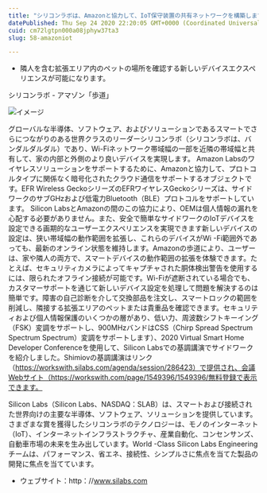 ```yaml
---
title: "シリコンラボは、Amazonと協力して、IoT保守装置の共有ネットワークを構築します"
datePublished: Thu Sep 24 2020 22:20:05 GMT+0000 (Coordinated Universal Time)
cuid: cm72lgtpn000a08jphyw37ta3
slug: 58-amazoniot

---
```



- 隣人を含む拡張エリア内のペットの場所を確認する新しいデバイスエクスペリエンスが可能になります。

シリコンラボ - アマゾン「歩道」

![イメージ](https://cdn.hashnode.com/res/hashnode/image/upload/v1739406073173/31326627-1b5f-4f99-82f8-4226a84056d2.jpeg)

グローバルな半導体、ソフトウェア、およびソリューションであるスマートでさらにつながりのある世界クラスのリーダーシリコンラボ（シリコンラボは、バンダルダルダル）であり、Wi-Fiネットワーク帯域幅の一部を近隣の帯域幅と共有して、家の内部と外側のより良いデバイスを実現します。 Amazon Labsのワイヤレスソリューションをサポートするために、Amazonと協力して、プロトコルタイプに関係なく暗号化されたクラウド通信をサポートするオブジェクトです。EFR Wireless GeckoシリーズのEFRワイヤレスGeckoシリーズは、サイドワークのサブGHzおよび低電力Bluetooth（BLE）プロトコルをサポートしています。 Silicon LabsとAmazonの間のこの協力により、OEMは個人情報の漏れを心配する必要がありません。また、安全で簡単なサイドワークのIoTデバイスを設定できる画期的なユーザーエクスペリエンスを実現できます新しいデバイスの設定は、狭い帯域幅の動作範囲を拡張し、これらのデバイスがWi -Fi範囲外であっても、最新のオンライン状態を維持します。Amazonの歩道により、ユーザーは、家や隣人の両方で、スマートデバイスの動作範囲の拡張を体験できます。たとえば、セキュリティカメラによってキャプチャされた胴体検出警告を使用するには、限られたオフライン接続が可能です。Wi-Fiが遮断されている場合でも、カスタマーサポートを通じて新しいデバイス設定を処理して問題を解決するのは簡単です。障害の自己診断を介して交換部品を注文し、スマートロックの範囲を削減し、隣接する拡張エリアのペットまたは貴重品を確認できます。セキュリティおよび個人情報保護のいくつかの層があり、低い力、周波数シフトキーイング（FSK）変調をサポートし、900MHzバンドはCSS（Chirp Spread Spectrum Spectrum Spectrum）変調をサポートします）、2020 Virtual Smart Home Developer Conferenceを使用して、Silicon Labsでの基調講演でサイドワークを紹介しました。Shimiovの基調講演はリンク（https://workswith.silabs.com/agenda/session/286423）で提供され、会議Webサイト（https://workswith.com/page/1549396/1549396/無料登録で表示できます。

Silicon Labs（Silicon Labs、NASDAQ：SLAB）は、スマートおよび接続された世界向けの主要な半導体、ソフトウェア、ソリューションを提供しています。さまざまな賞を獲得したシリコンラボのテクノロジーは、モノのインターネット（IoT）、インターネットインフラストラクチャ、産業自動化、コンセンサンズ、自動車市場の未来を生み出しています。World -Class Silicon Labs Engineeringチームは、パフォーマンス、省エネ、接続性、シンプルさに焦点を当てた製品の開発に焦点を当てています。

- ウェブサイト：http：//www.silabs.com